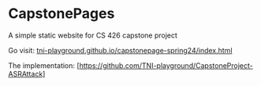 # CapstonePages
A simple static website for CS 426 capstone project

Go visit: [tni-playground.github.io/capstonepage-spring24/index.html](https://tni-playground.github.io/CapstonePage-Spring24/index.html)

The implementation: [https://github.com/TNI-playground/CapstoneProject-ASRAttack]
